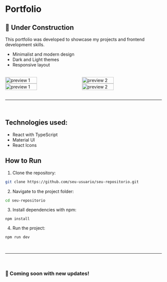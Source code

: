 # Portfolio 

## 🚧 Under Construction

This portfolio was developed to showcase my projects and frontend development skills.

- Minimalist and modern design 
- Dark and Light themes
- Responsive layout  
<br>

<div style="display: flex; gap: 20px;">
  <img src="https://github.com/user-attachments/assets/19972aef-50ae-4ca7-97f2-40eed3933b58" alt="preview 1" width="45%">
  <img src="https://github.com/user-attachments/assets/89f63866-9972-48a2-98fb-5d5e7d7ae093" alt="preview 2" width="45%">
</div>

<div style="display: flex; gap: 20px;">
  <img src="https://github.com/user-attachments/assets/e30a6b00-317d-4077-b639-ef960e46d7e5" alt="preview 1" width="45%">
  <img src="https://github.com/user-attachments/assets/ac426e71-400c-4519-b56f-6487b9353edd" alt="preview 2" width="45%">
</div>

<br>
<hr>
<br>

## Technologies used:
- React with TypeScript  
- Material UI  
- React Icons  

## How to Run

1. Clone the repository:

```bash
git clone https://github.com/seu-usuario/seu-repositorio.git
```

2. Navigate to the project folder:

```bash
cd seu-repositorio
```

3. Install dependencies with npm:
```
npm install
```

4. Run the project:
```
npm run dev
```

<br>
<hr>
<br>

### 🚧 Coming soon with new updates!
